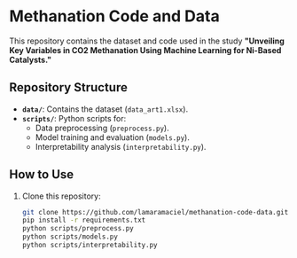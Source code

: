 # Methanation Code and Data

This repository contains the dataset and code used in the study **"Unveiling Key Variables in CO2 Methanation Using Machine Learning for Ni-Based Catalysts."**

## Repository Structure
- **`data/`**: Contains the dataset (`data_art1.xlsx`).
- **`scripts/`**: Python scripts for:
  - Data preprocessing (`preprocess.py`).
  - Model training and evaluation (`models.py`).
  - Interpretability analysis (`interpretability.py`).

## How to Use
1. Clone this repository:
   ```bash
   git clone https://github.com/lamaramaciel/methanation-code-data.git
   pip install -r requirements.txt
   python scripts/preprocess.py
   python scripts/models.py
   python scripts/interpretability.py
